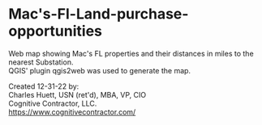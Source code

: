 # Mac's-Fl-Land-purchase-opportunities
Web map showing Mac's FL properties and their distances in miles to the nearest Substation. 
<br />QGIS' plugin qgis2web was used to generate the map.

Created 12-31-22 by: 
<br />Charles Huett, USN (ret'd), MBA, VP, CIO
<br />Cognitive Contractor, LLC.
<br />https://www.cognitivecontractor.com/
